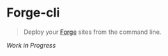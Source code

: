 # Forge-cli
> Deploy your [Forge](forge.laravel.com) sites from the command line.

*Work in Progress*

